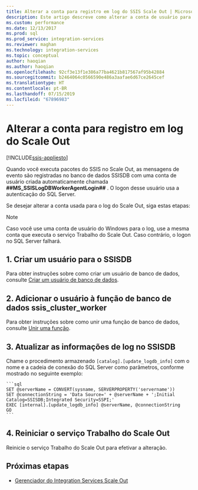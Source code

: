 ```yaml
---
title: Alterar a conta para registro em log do SSIS Scale Out | Microsoft Docs
description: Este artigo descreve como alterar a conta de usuário para o log do SSIS Scale Out
ms.custom: performance
ms.date: 12/13/2017
ms.prod: sql
ms.prod_service: integration-services
ms.reviewer: maghan
ms.technology: integration-services
ms.topic: conceptual
author: haoqian
ms.author: haoqian
ms.openlocfilehash: 92cf3e13f1e386a77ba4621b817567af95b42884
ms.sourcegitcommit: b2464064c0566590e486a3aafae6d67ce2645cef
ms.translationtype: HT
ms.contentlocale: pt-BR
ms.lasthandoff: 07/15/2019
ms.locfileid: "67896983"
---
```

# <a name="change-the-account-for-scale-out-logging"></a>Alterar a conta para registro em log do Scale Out

[!INCLUDE[ssis-appliesto](../../includes/ssis-appliesto-ssvrpluslinux-asdb-asdw-xxx.md)]


Quando você executa pacotes do SSIS no Scale Out, as mensagens de evento são registradas no banco de dados SSISDB com uma conta de usuário criada automaticamente chamada **##MS_SSISLogDBWorkerAgentLogin##** . O logon desse usuário usa a autenticação do SQL Server.

Se desejar alterar a conta usada para o log do Scale Out, siga estas etapas:

> [!NOTE]
> Caso você use uma conta de usuário do Windows para o log, use a mesma conta que executa o serviço Trabalho do Scale Out. Caso contrário, o logon no SQL Server falhará.

## <a name="1-create-a-user-for-ssisdb"></a>1. Criar um usuário para o SSISDB
Para obter instruções sobre como criar um usuário de banco de dados, consulte [Criar um usuário de banco de dados](../../relational-databases/security/authentication-access/create-a-database-user.md).

## <a name="2-add-the-user-to-the-database-role-ssisclusterworker"></a>2. Adicionar o usuário à função de banco de dados ssis_cluster_worker

Para obter instruções sobre como unir uma função de banco de dados, consulte [Unir uma função](../../relational-databases/security/authentication-access/join-a-role.md).

## <a name="3-update-the-logging-information-in-ssisdb"></a>3. Atualizar as informações de log no SSISDB
Chame o procedimento armazenado `[catalog].[update_logdb_info]` com o nome e a cadeia de conexão do SQL Server como parâmetros, conforme mostrado no seguinte exemplo:

    ```sql
    SET @serverName = CONVERT(sysname, SERVERPROPERTY('servername'))
    SET @connectionString = 'Data Source=' + @serverName + ';Initial Catalog=SSISDB;Integrated Security=SSPI;'
    EXEC [internal].[update_logdb_info] @serverName, @connectionString
    GO
    ```

## <a name="4-restart-the-scale-out-worker-service"></a>4. Reiniciar o serviço Trabalho do Scale Out
Reinicie o serviço Trabalho do Scale Out para efetivar a alteração.

## <a name="next-steps"></a>Próximas etapas
-   [Gerenciador do Integration Services Scale Out](integration-services-ssis-scale-out-manager.md)
